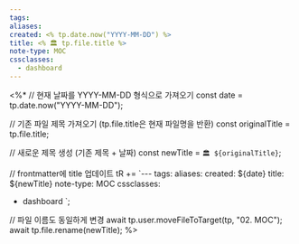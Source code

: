 ```yaml
---
tags:
aliases: 
created: <% tp.date.now("YYYY-MM-DD") %>
title: <% 🏛️ tp.file.title %>
note-type: MOC
cssclasses:
  - dashboard
---
```



<%*
  // 현재 날짜를 YYYY-MM-DD 형식으로 가져오기
  const date = tp.date.now("YYYY-MM-DD");
  
  // 기존 파일 제목 가져오기 (tp.file.title은 현재 파일명을 반환)
  const originalTitle = tp.file.title;
  
  // 새로운 제목 생성 (기존 제목 + 날짜)
  const newTitle = `🏛️ ${originalTitle}`;
  
  // frontmatter에 title 업데이트
  tR += `---
tags:
aliases: 
created: ${date}
title: ${newTitle}
note-type: MOC
cssclasses:
  - dashboard
`;
  
  // 파일 이름도 동일하게 변경
  await tp.user.moveFileToTarget(tp, "02. MOC");
  await tp.file.rename(newTitle);
%>